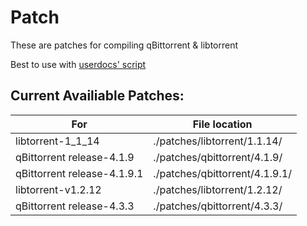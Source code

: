 # Patch
These are patches for compiling qBittorrent & libtorrent

Best to use with [userdocs' script](https://github.com/userdocs/qbittorrent-nox-static)

## Current Availiable Patches:                    
For  | File location
------------- | -------------
libtorrent-1_1_14  | ./patches/libtorrent/1.1.14/
qBittorrent release-4.1.9  | ./patches/qbittorrent/4.1.9/
qBittorrent release-4.1.9.1  | ./patches/qbittorrent/4.1.9.1/
libtorrent-v1.2.12  | ./patches/libtorrent/1.2.12/
qBittorrent release-4.3.3  | ./patches/qbittorrent/4.3.3/
